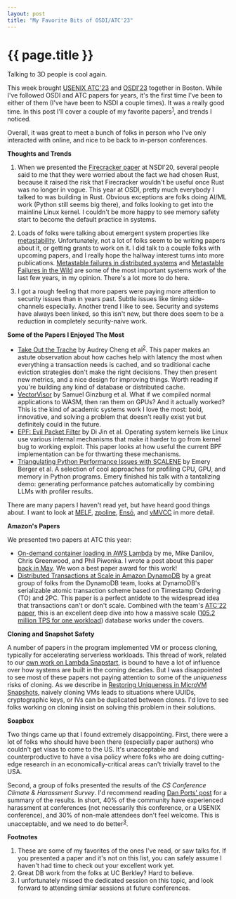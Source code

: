 ```yaml
---
layout: post
title: "My Favorite Bits of OSDI/ATC'23"
---
```


{{ page.title }}
================

<p class="meta">Talking to 3D people is cool again.</p>

This week brought [USENIX ATC'23](https://www.usenix.org/conference/atc23/technical-sessions) and [OSDI'23](https://www.usenix.org/conference/osdi23/technical-sessions) together in Boston. While I've followed OSDI and ATC papers for years, it's the first time I've been to either of them (I've have been to NSDI a couple times). It was a really good time. In this post I'll cover a couple of my favorite papers<sup>[1](#foot1)</sup>, and trends I noticed.

Overall, it was great to meet a bunch of folks in person who I've only interacted with online, and nice to be back to in-person conferences.

**Thoughts and Trends**

1. When we presented the [Firecracker paper](https://www.usenix.org/conference/nsdi20/presentation/agache) at NSDI'20, several people said to me that they were worried about the fact we had chosen Rust, because it raised the risk that Firecracker wouldn't be useful once Rust was no longer in vogue. This year at OSDI, pretty much everybody I talked to was building in Rust. Obvious exceptions are folks doing AI/ML work (Python still seems big there), and folks looking to get into the mainline Linux kernel. I couldn't be more happy to see memory safety start to become the default practice in systems.

2. Loads of folks were talking about emergent system properties like [metastability](https://brooker.co.za/blog/2021/05/24/metastable.html). Unfortunately, not a lot of folks seem to be writing papers about it, or getting grants to work on it. I did talk to a couple folks with upcoming papers, and I really hope the hallway interest turns into more publications. [Metastable failures in distributed systems](https://dl.acm.org/doi/10.1145/3458336.3465286) and [Metastable Failures in the Wild](https://www.usenix.org/conference/osdi22/presentation/huang-lexiang) are some of the most important systems work of the last few years, in my opinion. There's a lot more to do here.

3. I got a rough feeling that more papers were paying more attention to security issues than in years past. Subtle issues like timing side-channels especially. Another trend I like to see. Security and systems have always been linked, so this isn't new, but there does seem to be a reduction in completely security-naive work.

**Some of the Papers I Enjoyed The Most**

* [Take Out the Trache](https://www.usenix.org/conference/osdi23/presentation/cheng) by Audrey Cheng et al<sup>[2](#foot2)</sup>. This paper makes an astute observation about how caches help with latency the most when everything a transaction needs is cached, and so traditional cache eviction strategies don't make the right decisions. They then present new metrics, and a nice design for improving things. Worth reading if you're building any kind of database or distributed cache.
* [VectorVisor](https://www.usenix.org/conference/atc23/presentation/ginzburg) by Samuel Ginzburg et al. What if we compiled normal applications to WASM, then ran them on GPUs? And it actually worked? This is the kind of academic systems work I love the most: bold, innovative, and solving a problem that doesn't really exist yet but definitely could in the future.
* [EPF: Evil Packet Filter](https://www.usenix.org/conference/atc23/presentation/jin) by Di Jin et al. Operating system kernels like Linux use various internal mechanisms that make it harder to go from kernel bug to working exploit. This paper looks at how useful the current BPF implementation can be for thwarting these mechanisms.
* [Triangulating Python Performance Issues with SCALENE](https://www.usenix.org/conference/osdi23/presentation/berger) by Emery Berger et al. A selection of cool approaches for profiling CPU, GPU, and memory in Python programs. Emery finished his talk with a tantalizing demo: generating performance patches automatically by combining LLMs with profiler results.

There are many papers I haven't read yet, but have heard good things about. I want to look at [MELF](https://www.usenix.org/conference/atc23/presentation/tollner), [zpoline](https://www.usenix.org/conference/atc23/presentation/yasukata), [Ensō](https://www.usenix.org/conference/osdi23/presentation/sadok), and [vMVCC](https://www.usenix.org/conference/osdi23/presentation/chang) in more detail.

**Amazon's Papers**

We presented two papers at ATC this year:

* [On-demand container loading in AWS Lambda](https://www.usenix.org/conference/atc23/presentation/brooker) by me, Mike Danilov, Chris Greenwood, and Phil Piwonka. I wrote a post about this paper [back in May](https://brooker.co.za/blog/2023/05/23/snapshot-loading.html). We won a best paper award for this work!
* [Distributed Transactions at Scale in Amazon DynamoDB](https://www.usenix.org/conference/atc23/presentation/idziorek) by a great group of folks from the DynamoDB team, looks at DynamoDB's serializable atomic transaction scheme based on Timestamp Ordering (TO) and 2PC. This paper is a perfect antidote to the widespread idea that transactions can't or don't scale. Combined with the team's [ATC'22 paper](https://www.usenix.org/conference/atc22/presentation/elhemali), this is an excellent deep dive into how a massive scale ([105.2 million TPS for one workload](https://aws.amazon.com/blogs/aws/amazon-prime-day-2022-aws-for-the-win/)) database works under the covers.

**Cloning and Snapshot Safety**

A number of papers in the program implemented VM or process cloning, typically for accelerating serverless workloads. This thread of work, related to our [own work on Lambda Snapstart](https://brooker.co.za/blog/2022/11/29/snapstart.html), is bound to have a lot of influence over how systems are built in the coming decades. But I was disappointed to see most of these papers not paying attention to some of the *uniqueness* risks of cloning. As we describe in [Restoring Uniqueness in MicroVM Snapshots](https://arxiv.org/pdf/2102.12892.pdf), naively cloning VMs leads to situations where UUIDs, cryptographic keys, or IVs can be duplicated between clones. I'd love to see folks working on cloning insist on solving this problem in their solutions.

**Soapbox**

Two things came up that I found extremely disappointing. First, there were a lot of folks who should have been there (especially paper authors) who couldn't get visas to come to the US. It's unacceptable and counterproductive to have a visa policy where folks who are doing cutting-edge research in an economically-critical areas can't trivially travel to the USA. 

Second, a group of folks presented the results of the *CS Conference Climate & Harassment Survey*. I'd recommend reading [Dan Ports' post](https://fediscience.org/@dan@discuss.systems/110697210451922952) for a summary of the results. In short, 40% of the community have experienced harassment at conferences (not necessarily this conference, or a USENIX conference), and 30% of non-male attendees don't feel welcome. This is  unacceptable, and we need to do better<sup>[3](#foot3)</sup>.

**Footnotes**

1. <a name="foot1"></a> These are some of my favorites of the ones I've read, or saw talks for. If you presented a paper and it's not on this list, you can safely assume I haven't had time to check out your excellent work yet.
2. <a name="foot2"></a> Great DB work from the folks at UC Berkley? Hard to believe.
3. <a name="foot3"></a> I unfortunately missed the dedicated session on this topic, and look forward to attending similar sessions at future conferences.